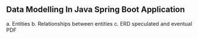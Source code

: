 ## Data Modelling In Java Spring Boot Application

a. Entities
b. Relationships between entities
c. ERD speculated and eventual PDF
